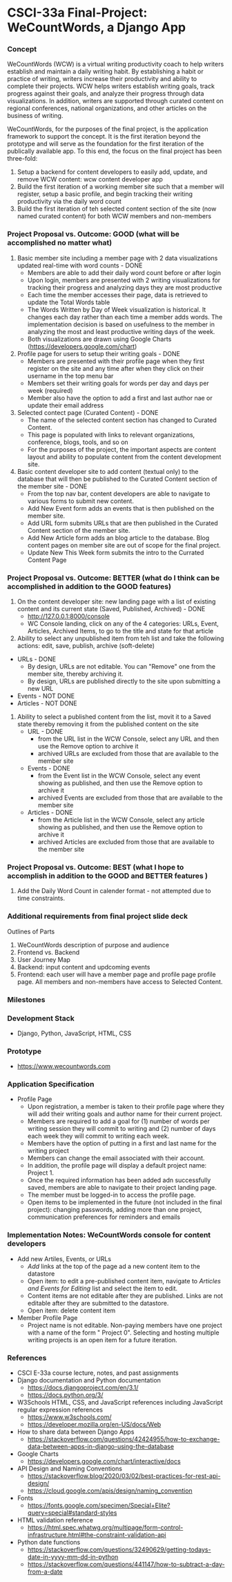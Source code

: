 # CSCI-33a Final-Project: WeCountWords, a Django App

### Concept
WeCountWords (WCW) is a virtual writing productivity coach to help writers establish and maintain a daily writing habit. By establishing a habit or practice of writing, writers increase their productivity and ability to complete their projects. WCW helps writers establish writing goals, track progress against their goals, and analyze their progress through data visualizations. In addition, writers are supported through curated content on regional conferences, national organizations, and other articles on the business of writing.

WeCountWords, for the purposes of the final project, is the application framework to support the concept. It is the first iteration beyond the prototype and will serve as the foundation for the first iteration of the publically available app. To this end, the focus on the final project has been three-fold:
1. Setup a backend for content developers to easily add, update, and remove WCW content: wcw content developer app
1. Build the first iteration of a working member site such that a member will register, setup a basic profile, and begin tracking their writing productivity via the daily word count
1. Build the first iteration of teh selected content section of the site (now named curated content) for both WCW members and non-members

### Project Proposal vs. Outcome: GOOD (what will be accomplished no matter what)
1. Basic member site including a member page with 2 data visualizations updated real-time with word counts - DONE
   - Members are able to add their daily word count before or after login
   - Upon login, members are presented with 2 writing visualizations for tracking their progress and analyzing days they are most productive
   - Each time the member accesses their page, data is retrieved to update the Total Words table
   - The Words Written by Day of Week visualization is historical. It changes each day rather than each time a member adds words. The implementation decision is based on usefulness to the member in analyzing the most and least productive writing days of the week.
   - Both visualizations are drawn using Google Charts (https://developers.google.com/chart)
1. Profile page for users to setup their writing goals - DONE
   - Members are presented with their profile page when they first register on the site and any time after when they click on their username in the top menu bar
   - Members set their writing goals for words per day and days per week (required)
   - Member also have the option to add a first and last author nae or update their email address
1. Selected contect page (Curated Content) - DONE
   - The name of the selected content section has changed to Curated Content.
   - This page is populated with links to relevant organizations, conference, blogs, tools, and so on
   - For the purposes of the project, the important aspects are content layout and ability to populate content from the content development site. 
1. Basic content developer site to add content (textual only) to the database that will then be published to the Curated Content section of the member site - DONE
   - From the top nav bar, content developers are able to navigate to various forms to submit new content. 
   - Add New Event form adds an events that is then published on the member site.
   - Add URL form submits URLs that are then published in the Curated Content section of the member site.
   - Add New Article form adds an blog article to the database. Blog content pages on member site are out of scope for the final project.
   - Update New This Week form submits the intro to the Currated Content Page
  
### Project Proposal vs. Outcome: BETTER (what do I think can be accomplished in addition to the GOOD features)
1. On the content developer site: new landing page with a list of existing content and its current state (Saved, Published, Archived) - DONE
   - http://127.0.0.1:8000/console
   - WC Console landing, click on any of the 4 categories: URLs, Event, Articles, Archived Items, to go to the title and state for that article
1. Ability to select any unpublished item from teh list and take the following actions: edit, save, publish, archive (soft-delete)
  - URLs - DONE
    - By design, URLs are not editable. You can "Remove" one from the member site, thereby archiving it.
    - By design, URLs are published directly to the site upon submitting a new URL
  - Events - NOT DONE
  - Articles - NOT DONE
1. Ability to select a published content from the list, movit it to a Saved state thereby removing it from the published content on the site
   - URL - DONE
     - from the URL list in the WCW Console, select any URL and then use the Remove option to archive it
     - archived URLs are excluded from those that are available to the member site
   - Events - DONE
     - from the Event list in the WCW Console, select any event showing as published, and then use the Remove option to archive it
     - archived Events are excluded from those that are available to the member site
   - Articles - DONE
     - from the Article list in the WCW Console, select any article showing as published, and then use the Remove option to archive it
     - archived Articles are excluded from those that are available to the member site
  
### Project Proposal vs. Outcome: BEST (what I hope to accomplish in addition to the GOOD and BETTER features )
1.  Add the Daily Word Count in calender format -  not attempted due to time constraints. 

### Additional requirements from final project slide deck


Outlines of Parts
1. WeCountWords description of purpose and audience
1. Frontend vs. Backend
1. User Journey Map
1. Backend: input content and updcoming events
1. Frontend: each user will have a member page and profile page profile page. All members and non-members have access to Selected Content.

### Milestones

### Development Stack
* Django, Python, JavaScript, HTML, CSS

### Prototype
* https://www.wecountwords.com

### Application Specification
* Profile Page
  - Upon registration, a member is taken to their profile page where they will add their writing goals and author name for their current project.
  - Members are required to add a goal for (1) number of words per writing session they will commit to writing and (2) number of days each week they will commit to writing each week.
  - Members have the option of putting in a first and last name for the writing project
  - Members can change the email associated with their account.
  - In addition, the profile page will display a default project name: <username> Project 1.
  - Once the required information has been added adn successfully saved, members are able to navigate to their project landing page.
  - The member must be logged-in to access the profile page.
  - Open items to be implemented in the future (not included in the final project): changing passwords, adding more than one project, communication preferences for reminders and emails

### Implementation Notes: WeCountWords console for content developers
* Add new Artiles, Events, or URLs
  - _Add_ links at the top of the page ad a new content item to the datastore
  - Open item: to edit a pre-published content item, navigate to _Articles and Events for Editing_ list and select the item to edit. 
  - Content items are not editable after they are published. Links are not editable after they are submitted to the datastore.
  - Open item: delete content item
* Member Profile Page
  - Project name is not editable. Non-paying members have one project with a name of the form "<username> Project 0". Selecting and hosting multiple writing projects is an open item for a future iteration.
   

### References
* CSCI E-33a course lecture, notes, and past assignments
* Django documentation and Python documentation
  - https://docs.djangoproject.com/en/3.1/
  - https://docs.python.org/3/
* W3Schools HTML, CSS, and JavaScript references including JavaScript regular expression references
  - https://www.w3schools.com/
  - https://developer.mozilla.org/en-US/docs/Web
* How to share data between Django Apps
  - https://stackoverflow.com/questions/42424955/how-to-exchange-data-between-apps-in-django-using-the-database
* Google Charts
  - https://developers.google.com/chart/interactive/docs
* API Design and Naming Conventions
  - https://stackoverflow.blog/2020/03/02/best-practices-for-rest-api-design/
  - https://cloud.google.com/apis/design/naming_convention
* Fonts
  - https://fonts.google.com/specimen/Special+Elite?query=special#standard-styles
* HTML validation reference
  - https://html.spec.whatwg.org/multipage/form-control-infrastructure.html#the-constraint-validation-api
* Python date functions
  - https://stackoverflow.com/questions/32490629/getting-todays-date-in-yyyy-mm-dd-in-python
  - https://stackoverflow.com/questions/441147/how-to-subtract-a-day-from-a-date
